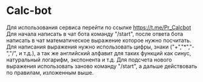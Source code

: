 # Calc-bot
Для использования сервиса перейти по ссылке https://t.me/Pr_Calcbot 
Для начала написать в чат бота команду "/start", после ответа бота написать в чат математическое выражение которое нужно посчитать.
Для написания выражения нужно использовать цифры, знаки ("+","*","-","/", и т.д.), а так же английский алфавит для таких функций как синус, натуральный логарифм, экспонента и т.д.
Для подсчета нового выражения использовать заново команду "/start", а дальше действовать по правилам, изложенным выше.
